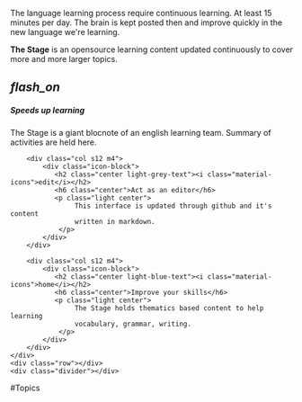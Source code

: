<!--Import Google Icon Font-->
<link href="https://fonts.googleapis.com/icon?family=Material+Icons" rel="stylesheet">
<!--Import materialize.css-->
<link type="text/css" rel="stylesheet" href="css/materialize.min.css"  media="screen,projection"/>

<!--Let browser know website is optimized for mobile-->
<meta name="viewport" content="width=device-width, initial-scale=1.0"/>


The language learning process require continuous learning. At least 15 minutes per day. 
The brain is kept posted then and improve quickly in the new language we're learning.

**The Stage** is an opensource learning content updated continuously to cover
more and more larger topics.

<div class="row">
    <div class="section">
        <div class="col s12 m4">
            <div class="icon-block">
               <h2 class="center light-blue-text"><i class="material-icons">flash_on</i></h2>
               <h5 class="center">Speeds up learning</h5>
               <p class="light center">
                    The Stage is a giant blocnote of an english learning team. 
                    Summary of activities are held here.
                </p>
            </div>
        </div>
        
        <div class="col s12 m4">
            <div class="icon-block">
               <h2 class="center light-grey-text"><i class="material-icons">edit</i></h2>
               <h6 class="center">Act as an editor</h6>
               <p class="light center">
                    This interface is updated through github and it's content
                    written in markdown.
                </p>
            </div>
        </div>
        
        <div class="col s12 m4">
            <div class="icon-block">
               <h2 class="center light-blue-text"><i class="material-icons">home</i></h2>
               <h6 class="center">Improve your skills</h6>
               <p class="light center">
                    The Stage holds thematics based content to help learning 
                    vocabulary, grammar, writing.
                </p>
            </div>
        </div>
    </div>
    <div class="row"></div>
    <div class="divider"></div>
    
<div class="section">

#Topics


</div>
</div>

